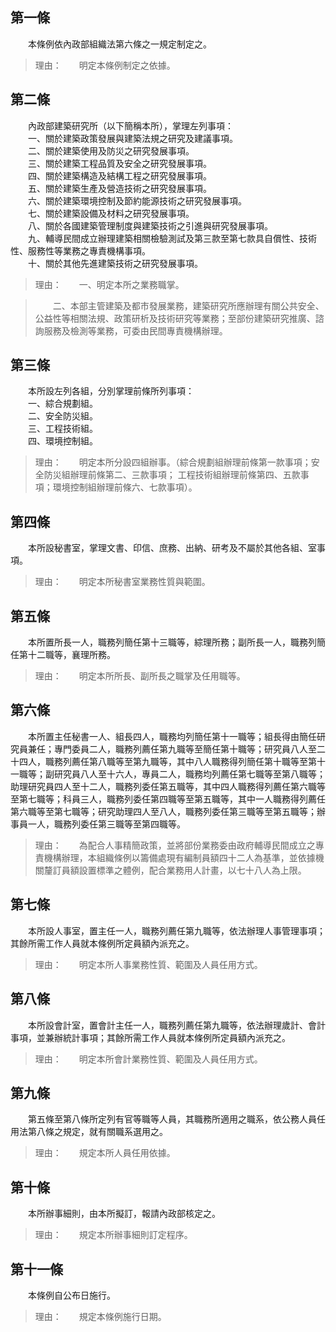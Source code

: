 第一條 
-------
　　本條例依內政部組織法第六條之一規定制定之。  
> 理由：　　明定本條例制定之依據。



第二條 
-------
　　內政部建築研究所（以下簡稱本所），掌理左列事項：  
　　一、關於建築政策發展與建築法規之研究及建議事項。  
　　二、關於建築使用及防災之研究發展事項。  
　　三、關於建築工程品質及安全之研究發展事項。  
　　四、關於建築構造及結構工程之研究發展事項。  
　　五、關於建築生產及營造技術之研究發展事項。  
　　六、關於建築環境控制及節約能源技術之研究發展事項。  
　　七、關於建築設備及材料之研究發展事項。  
　　八、關於各國建築管理制度與建築技術之引進與研究發展事項。  
　　九、輔導民間成立辦理建築相關檢驗測試及第三款至第七款具自償性、技術性、服務性等業務之專責機構事項。  
　　十、關於其他先進建築技術之研究發展事項。  
> 理由：　　一、明定本所之業務職掌。

> 　　二、本部主管建築及都市發展業務，建築研究所應辦理有關公共安全、公益性等相關法規、政策研析及技術研究等業務；至部份建築研究推廣、諮詢服務及檢測等業務，可委由民間專責機構辦理。



第三條 
-------
　　本所設左列各組，分別掌理前條所列事項：  
　　一、綜合規劃組。  
　　二、安全防災組。  
　　三、工程技術組。  
　　四、環境控制組。  
> 理由：　　明定本所分設四組辦事。（綜合規劃組辦理前條第一款事項；安全防災組辦理前條第二、三款事項； 工程技術組辦理前條第四、五款事項；環境控制組辦理前條六、七款事項）。



第四條 
-------
　　本所設秘書室，掌理文書、印信、庶務、出納、研考及不屬於其他各組、室事項。  
> 理由：　　明定本所秘書室業務性質與範圍。



第五條 
-------
　　本所置所長一人，職務列簡任第十三職等，綜理所務；副所長一人，職務列簡任第十二職等，襄理所務。  
> 理由：　　明定本所所長、副所長之職掌及任用職等。



第六條 
-------
　　本所置主任秘書一人、組長四人，職務均列簡任第十一職等；組長得由簡任研究員兼任；專門委員二人，職務列薦任第九職等至簡任第十職等；研究員八人至二十四人，職務列薦任第八職等至第九職等，其中八人職務得列簡任第十職等至第十一職等；副研究員八人至十六人，專員二人，職務均列薦任第七職等至第八職等；助理研究員四人至十二人，職務列委任第五職等，其中四人職務得列薦任第六職等至第七職等；科員三人，職務列委任第四職等至第五職等，其中一人職務得列薦任第六職等至第七職等；研究助理四人至八人，職務列委任第三職等至第五職等；辦事員一人，職務列委任第三職等至第四職等。  
> 理由：　　為配合人事精簡政策，並將部份業務委由政府輔導民間成立之專責機構辦理，本組織條例以籌備處現有編制員額四十二人為基準，並依據機關釐訂員額設置標準之體例，配合業務用人計畫，以七十八人為上限。



第七條 
-------
　　本所設人事室，置主任一人，職務列薦任第九職等，依法辦理人事管理事項；其餘所需工作人員就本條例所定員額內派充之。  
> 理由：　　明定本所人事業務性質、範圍及人員任用方式。



第八條 
-------
　　本所設會計室，置會計主任一人，職務列薦任第九職等，依法辦理歲計、會計事項，並兼辦統計事項；其餘所需工作人員就本條例所定員額內派充之。  
> 理由：　　明定本所會計業務性質、範圍及人員任用方式。



第九條 
-------
　　第五條至第八條所定列有官等職等人員，其職務所適用之職系，依公務人員任用法第八條之規定，就有關職系選用之。  
> 理由：　　規定本所人員任用依據。



第十條 
-------
　　本所辦事細則，由本所擬訂，報請內政部核定之。  
> 理由：　　規定本所辦事細則訂定程序。



第十一條 
---------
　　本條例自公布日施行。  
> 理由：　　規定本條例施行日期。